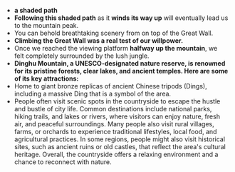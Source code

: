 - **a shaded path**
- **Following this shaded path** as it **winds its way up** will eventually lead us to the mountain peak.
- You can behold breathtaking scenery from on top of the Great Wall.
- **Climbing the Great Wall was a real test of our willpower.**
- Once we reached the viewing platform **halfway up the mountain**, we felt completely surrounded by the lush jungle.
- **Dinghu Mountain, a UNESCO-designated nature reserve, is renowned for its pristine forests, clear lakes, and ancient temples. Here are some of its key attractions:**
- Home to giant bronze replicas of ancient Chinese tripods (Dings), including a massive Ding that is a symbol of the area.
- People often visit scenic spots in the countryside to escape the hustle and bustle of city life. Common destinations include national parks, hiking trails, and lakes or rivers, where visitors can enjoy nature, fresh air, and peaceful surroundings. Many people also visit rural villages, farms, or orchards to experience traditional lifestyles, local food, and agricultural practices. In some regions, people might also visit historical sites, such as ancient ruins or old castles, that reflect the area's cultural heritage. Overall, the countryside offers a relaxing environment and a chance to reconnect with nature.